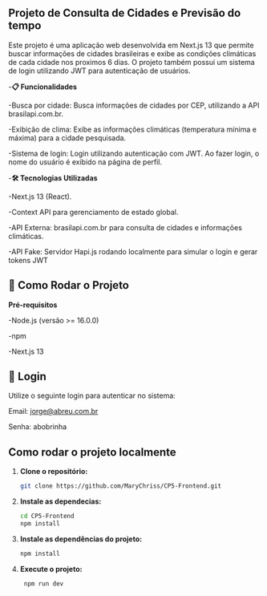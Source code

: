 ## Projeto de Consulta de Cidades e Previsão do tempo

Este projeto é uma aplicação web desenvolvida em Next.js 13 que permite buscar informações de cidades brasileiras e exibe as condições climáticas de cada cidade nos proximos 6 dias. O projeto também possui um sistema de login utilizando JWT para autenticação de usuários.

-**📋 Funcionalidades**

-Busca por cidade: Busca informações de cidades por CEP, utilizando a API brasilapi.com.br.

-Exibição de clima: Exibe as informações climáticas (temperatura mínima e máxima) para a cidade pesquisada.

-Sistema de login: Login utilizando autenticação com JWT. Ao fazer login, o nome do usuário é exibido na página de perfil.

-**🛠️ Tecnologias Utilizadas**

-Next.js 13 (React).

-Context API para gerenciamento de estado global.

-API Externa: brasilapi.com.br para consulta de cidades e informações climáticas.

-API Fake: Servidor Hapi.js rodando localmente para simular o login e gerar tokens JWT

## 🚀 Como Rodar o Projeto

**Pré-requisitos**

-Node.js (versão >= 16.0.0)

-npm

-Next.js 13

## 🔑 Login
Utilize o seguinte login para autenticar no sistema:

Email: jorge@abreu.com.br

Senha: abobrinha

## Como rodar o projeto localmente

1. **Clone o repositório:**
   ```bash
   git clone https://github.com/MaryChriss/CP5-Frontend.git 

2. **Instale as dependecias:**
   ```bash
   cd CP5-Frontend
   npm install

3. **Instale as dependências do projeto:**
   ```bash
   npm install

4.  **Execute o projeto:**
    ```bash
     npm run dev
